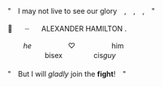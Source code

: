 "　I may not live to see our glory　,　,　,　"
<br>
<br>
🥂⠀ ⠀┈⠀⠀ ALEXANDER    HAMILTON .⠀
<br>
<br>⠀⠀⠀_he_⠀⠀⠀⠀⠀⠀⠀♡⠀⠀⠀⠀⠀⠀⠀him
<br> 　⠀⠀⠀⠀ ⠀ bisex⠀⠀⠀⠀⠀⠀cis*guy*
<br>
<br>
"　But I will *gladly* join the **fight**!　"
